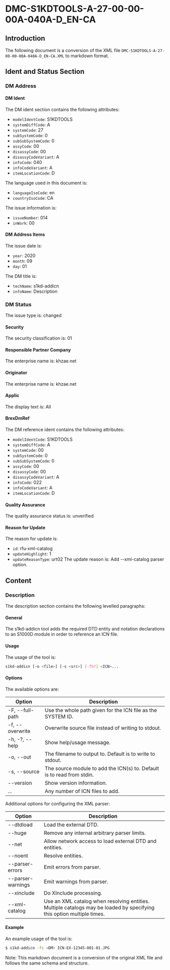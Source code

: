 # DMC-S1KDTOOLS-A-27-00-00-00A-040A-D_EN-CA
## Introduction
The following document is a conversion of the XML file `DMC-S1KDTOOLS-A-27-00-00-00A-040A-D_EN-CA.XML` to markdown format.

## Ident and Status Section
### DM Address
#### DM Ident
The DM ident section contains the following attributes:
* `modelIdentCode`: S1KDTOOLS
* `systemDiffCode`: A
* `systemCode`: 27
* `subSystemCode`: 0
* `subSubSystemCode`: 0
* `assyCode`: 00
* `disassyCode`: 00
* `disassyCodeVariant`: A
* `infoCode`: 040
* `infoCodeVariant`: A
* `itemLocationCode`: D

The language used in this document is:
* `languageIsoCode`: en
* `countryIsoCode`: CA

The issue information is:
* `issueNumber`: 014
* `inWork`: 00

#### DM Address Items
The issue date is:
* `year`: 2020
* `month`: 09
* `day`: 01

The DM title is:
* `techName`: s1kd-addicn
* `infoName`: Description

### DM Status
The issue type is: changed

#### Security
The security classification is: 01

#### Responsible Partner Company
The enterprise name is: khzae.net

#### Originator
The enterprise name is: khzae.net

#### Applic
The display text is: All

#### BrexDmRef
The DM reference ident contains the following attributes:
* `modelIdentCode`: S1KDTOOLS
* `systemDiffCode`: A
* `systemCode`: 00
* `subSystemCode`: 0
* `subSubSystemCode`: 0
* `assyCode`: 00
* `disassyCode`: 00
* `disassyCodeVariant`: A
* `infoCode`: 022
* `infoCodeVariant`: A
* `itemLocationCode`: D

#### Quality Assurance
The quality assurance status is: unverified

#### Reason for Update
The reason for update is:
* `id`: rfu-xml-catalog
* `updateHighlight`: 1
* `updateReasonType`: urt02
The update reason is: Add --xml-catalog parser option.

## Content
### Description
The description section contains the following levelled paragraphs:

#### General
The s1kd-addicn tool adds the required DTD entity and notation declarations to an S1000D module in order to reference an ICN file.

#### Usage
The usage of the tool is:
```bash
s1kd-addicn [-o <file>] [-s <src>] [-fh?] <ICN>...
```

#### Options
The available options are:

| Option | Description |
| --- | --- |
| -F, --full-path | Use the whole path given for the ICN file as the SYSTEM ID. |
| -f, --overwrite | Overwrite source file instead of writing to stdout. |
| -h, -?, --help | Show help/usage message. |
| -o, --out <out> | The filename to output to. Default is to write to stdout. |
| -s, --source <src> | The source module to add the ICN(s) to. Default is to read from stdin. |
| --version | Show version information. |
| <ICN>... | Any number of ICN files to add. |

Additional options for configuring the XML parser:

| Option | Description |
| --- | --- |
| --dtdload | Load the external DTD. |
| --huge | Remove any internal arbitrary parser limits. |
| --net | Allow network access to load external DTD and entities. |
| --noent | Resolve entities. |
| --parser-errors | Emit errors from parser. |
| --parser-warnings | Emit warnings from parser. |
| --xinclude | Do XInclude processing. |
| --xml-catalog <file> | Use an XML catalog when resolving entities. Multiple catalogs may be loaded by specifying this option multiple times. |

#### Example
An example usage of the tool is:
```bash
$ s1kd-addicn -fs <DM> ICN-EX-12345-001-01.JPG
```

Note: This markdown document is a conversion of the original XML file and follows the same schema and structure.